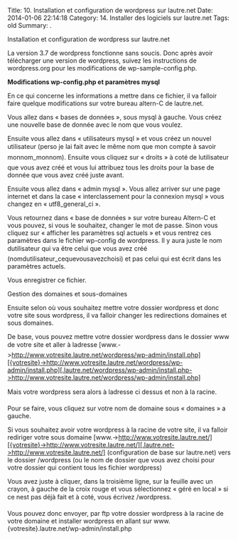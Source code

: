 Title: 10. Installation et configuration de wordpress sur lautre.net 
Date: 2014-01-06 22:14:18
Category: 14. Installer des logiciels sur lautre.net
Tags: old
Summary:  . 

Installation et configuration de wordpress sur lautre.net

La version 3.7 de wordpress fonctionne sans soucis. Donc après avoir télécharger une version de wordpress, suivez les instructions de wordpress.org pour les modifications de wp-sample-config.php.

**Modifications wp-config.php et paramètres mysql**

En ce qui concerne les informations a mettre dans ce fichier, il va falloir faire quelque modifications sur votre bureau altern-C de lautre.net.

Vous allez dans « bases de données », sous mysql à gauche. Vous créez une nouvelle base de donnée avec le nom que vous voulez. 

Ensuite vous allez dans « utilisateurs mysql » et vous créez un nouvel utilisateur (perso je lai fait avec le même nom que mon compte à savoir monnom_monnom). Ensuite vous cliquez sur « droits » à coté de lutilisateur que vous avez créé et vous lui attribuez tous les droits pour la base de donnée que vous avez créé juste avant.

Ensuite vous allez dans « admin mysql ». Vous allez arriver sur une page internet et dans la case « interclassement pour la connexion mysql » vous changez en « utf8_general_ci ».

Vous retournez dans « base de données » sur votre bureau Altern-C et vous pouvez, si vous le souhaitez, changer le mot de passe. Sinon vous cliquez sur « afficher les paramètres sql actuels » et vous rentrez ces paramètres dans le fichier wp-config de wordpress. Il y aura juste le nom dutilisateur qui va être celui que vous avez créé (nomdutilisateur_cequevousavezchoisi) et pas celui qui est écrit dans les paramètres actuels.

Vous enregistrer ce fichier.

Gestion des domaines et sous-domaines

Ensuite selon où vous souhaitez mettre votre dossier wordpress et donc votre site sous wordpress, il va falloir changer les redirections domaines et sous domaines.

De base, vous pouvez mettre votre dossier wordpress dans le dossier www de votre site et aller à ladresse [www.->http://www.votresite.lautre.net/wordpress/wp-admin/install.php][{votresite}->http://www.votresite.lautre.net/wordpress/wp-admin/install.php][.lautre.net/wordpress/wp-admin/install.php->http://www.votresite.lautre.net/wordpress/wp-admin/install.php]

Mais votre wordpress sera alors à ladresse ci dessus et non à la racine.

Pour se faire, vous cliquez sur votre nom de domaine sous « domaines » a gauche.

Si vous souhaitez avoir votre wordpress à la racine de votre site, il va falloir rediriger votre sous domaine [www.->http://www.votresite.lautre.net/][{votresite}->http://www.votresite.lautre.net/][.lautre.net->http://www.votresite.lautre.net/] (configuration de base sur lautre.net) vers le dossier /wordpress (ou le nom de dossier que vous avez choisi pour votre dossier qui contient tous les fichier wordpress)

Vous avez juste à cliquer, dans la troisième ligne, sur la feuille avec un crayon, à gauche de la croix rouge et vous sélectionnez « géré en local » si ce nest pas déjà fait et à coté, vous écrivez /wordpress.

Vous pouvez donc envoyer, par ftp votre dossier wordpress à la racine de votre domaine et installer wordpress en allant sur www.{votresite}.lautre.net/wp-admin/install.php